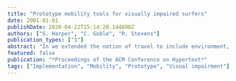 ```yaml
---
title: "Prototype mobility tools for visually impaired surfers"
date: 2001-01-01
publishDate: 2020-04-22T15:14:20.144890Z
authors: ["S. Harper", "C. Goble", "R. Stevens"]
publication_types: ["1"]
abstract: "In we extended the notion of travel to include environment, feedback and the purpose of the current travel task. Specifically, we likened web use to travelling in a virtual space, compared it to travelling in a physical space, and introduced the idea of mobility - the ease of travel - as opposed to travel opportunity. This paper describes our continuing work in building a prototype mobility tool to address some of these issues."
featured: false
publication: "*Proceedings of the ACM Conference on Hypertext*"
tags: ["Implementation", "Mobility", "Prototype", "Visual impairment"]
---
```


